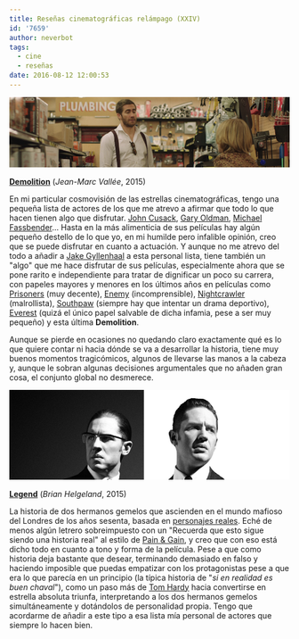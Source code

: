 ```yaml
---
title: Reseñas cinematográficas relámpago (XXIV)
id: '7659'
author: neverbot
tags:
  - cine
  - reseñas
date: 2016-08-12 12:00:53
---
```


[![](./resenas-cinematograficas-relampago-xxiv/demolition-jake-gyllenhaal.png)](./resenas-cinematograficas-relampago-xxiv/demolition-jake-gyllenhaal.png)

**[Demolition](http://www.imdb.com/title/tt1172049/)** (_Jean-Marc Vallée_, 2015)

En mi particular cosmovisión de las estrellas cinematográficas, tengo una pequeña lista de actores de los que me atrevo a afirmar que todo lo que hacen tienen algo que disfrutar. [John Cusack](http://www.imdb.com/name/nm0000131/), [Gary Oldman](http://www.imdb.com/name/nm0000198/), [Michael Fassbender](http://www.imdb.com/name/nm1055413/)... Hasta en la más alimenticia de sus películas hay algún pequeño destello de lo que yo, en mi humilde pero infalible opinión, creo que se puede disfrutar en cuanto a actuación. Y aunque no me atrevo del todo a añadir a [Jake Gyllenhaal](http://www.imdb.com/name/nm0350453/) a esta personal lista, tiene también un "algo" que me hace disfrutar de sus películas, especialmente ahora que se pone rarito e independiente para tratar de dignificar un poco su carrera, con papeles mayores y menores en los últimos años en películas como [Prisoners](http://www.imdb.com/title/tt1392214/) (muy decente), [Enemy](http://www.imdb.com/title/tt2316411/) (incomprensible), [Nightcrawler](http://www.imdb.com/title/tt2872718/) (malrollista), [Southpaw](http://www.imdb.com/title/tt1798684/) (siempre hay que intentar un drama deportivo), [Everest](http://www.imdb.com/title/tt2719848/) (quizá el único papel salvable de dicha infamia, pese a ser muy pequeño) y esta última **Demolition**.

Aunque se pierde en ocasiones no quedando claro exactamente qué es lo que quiere contar ni hacia dónde se va a desarrollar la historia, tiene muy buenos momentos tragicómicos, algunos de llevarse las manos a la cabeza y, aunque le sobran algunas decisiones argumentales que no añaden gran cosa, el conjunto global no desmerece.

[![](./resenas-cinematograficas-relampago-xxiv/legend-tom-hardy.png)](./resenas-cinematograficas-relampago-xxiv/legend-tom-hardy.png)

**[Legend](http://www.imdb.com/title/tt3569230/)** (_Brian Helgeland_, 2015)

La historia de dos hermanos gemelos que ascienden en el mundo mafioso del Londres de los años sesenta, basada en [personajes reales](https://en.wikipedia.org/wiki/Kray_twins). Eché de menos algún letrero sobreimpuesto con un "Recuerda que esto sigue siendo una historia real" al estilo de [Pain & Gain](http://www.imdb.com/title/tt1980209/), y creo que con eso está dicho todo en cuanto a tono y forma de la película. Pese a que como historia deja bastante que desear, terminando demasiado en falso y haciendo imposible que puedas empatizar con los protagonistas pese a que era lo que parecía en un principio (la típica historia de "_si en realidad es buen chaval_"), como un paso más de [Tom Hardy](http://www.imdb.com/name/nm0362766/) hacia convertirse en estrella absoluta triunfa, interpretando a los dos hermanos gemelos simultáneamente y dotándolos de personalidad propia. Tengo que acordarme de añadir a este tipo a esa lista mía personal de actores que siempre lo hacen bien.